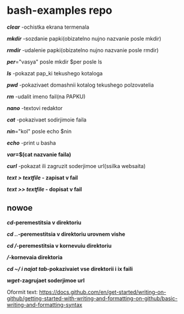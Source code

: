# bash-examples repo
**_clear_** -ochistka ekrana termenala

**_mkdir_** -sozdanie papki(obizatelno nujno nazvanie posle mkdir)

**_rmdir_** -udalenie papki(obizatelno nujno nazvanie posle rmdir)

**_per_**="vasya" posle mkdir $per posle ls

**_ls_** -pokazat pap_ki tekushego kotaloga

**_pwd_** -pokazivaet domashnii kotalog tekushego polzovatelia

**_rm_** -udalit imeno fail(na PAPKU)

**_nano_** -textovi redaktor

**_cat_** -pokazivaet sodirjimoie faila

**_nin_**="kol" posle echo $nin

**_echo_** -print u basha

**_var_=$(cat nazvanie faila)**

**_curl_** -pokazat ili zagruzit soderjimoe url(ssilka websaita)

**_text > textfile_ - zapisat v fail**

**_text >> textfile_ - dopisat v fail**

## nowoe

**_cd_-peremestitsia v direktoriu**

**_cd .._-peremestitsia v direktoriu urovnem vishe**

**_cd /_-peremestitsia v kornevuiu direktoriu**

**_/_-kornevaia direktoria**

**_cd ~/ i najat tab_-pokazivaiet vse direktorii i ix faili**

**_wget_-zagrujaet soderjimoe url**

Oformit text: 
https://docs.github.com/en/get-started/writing-on-github/getting-started-with-writing-and-formatting-on-github/basic-writing-and-formatting-syntax
